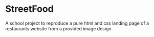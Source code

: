 # StreetFood
A school project to reproduce a pure html and css landing page of a restaurants website from a provided image design.
